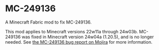 # MC-249136

A Minecraft Fabric mod to fix MC-249136.

This mod applies to Minecraft versions 22w11a through 24w03b. MC-249136 was fixed in Minecraft version 24w04a (1.20.5), and is no longer needed. See [the MC-249136 bug report on Mojira](https://bugs.mojang.com/browse/MC-249136) for more information.
